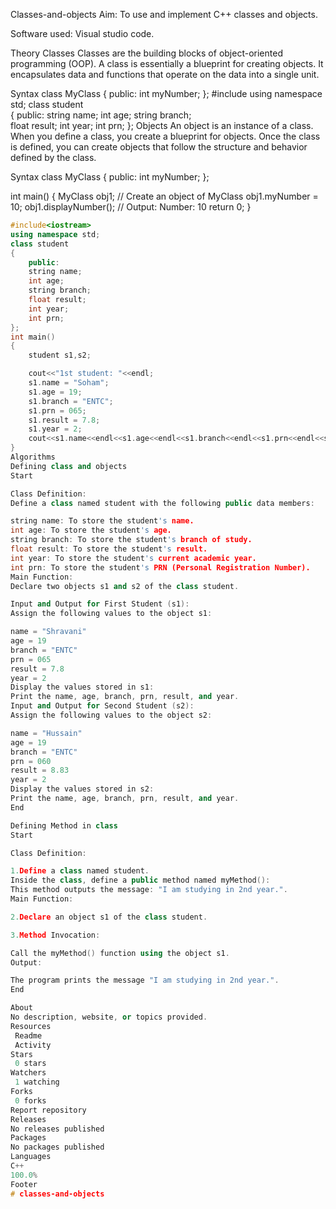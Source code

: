Classes-and-objects
Aim:
To use and implement C++ classes and objects.

Software used:
Visual studio code.

Theory
Classes
Classes are the building blocks of object-oriented programming (OOP). A class is essentially a blueprint for creating objects. It encapsulates data and functions that operate on the data into a single unit.

Syntax
class MyClass {
public:
    int myNumber;
};
#include<iostream>
using namespace std;
class student               
{
    public:
    string name;
    int age;
    string branch;          
    float result;
    int year;
    int prn;
};
Objects
An object is an instance of a class. When you define a class, you create a blueprint for objects. Once the class is defined, you can create objects that follow the structure and behavior defined by the class.

Syntax
class MyClass {
public:
    int myNumber;
};

int main() {
    MyClass obj1;  // Create an object of MyClass
    obj1.myNumber = 10;
    obj1.displayNumber();  // Output: Number: 10
    return 0;
}
```cpp
#include<iostream>
using namespace std;
class student               
{
    public:
    string name;
    int age;
    string branch;          
    float result;
    int year;
    int prn;
};
int main()
{
    student s1,s2;

    cout<<"1st student: "<<endl;
    s1.name = "Soham";
    s1.age = 19;
    s1.branch = "ENTC";
    s1.prn = 065;
    s1.result = 7.8;
    s1.year = 2;
    cout<<s1.name<<endl<<s1.age<<endl<<s1.branch<<endl<<s1.prn<<endl<<s1.result<<endl<<s1.year<<endl;
}
Algorithms
Defining class and objects
Start

Class Definition:
Define a class named student with the following public data members:

string name: To store the student's name.
int age: To store the student's age.
string branch: To store the student's branch of study.
float result: To store the student's result.
int year: To store the student's current academic year.
int prn: To store the student's PRN (Personal Registration Number).
Main Function:
Declare two objects s1 and s2 of the class student.

Input and Output for First Student (s1):
Assign the following values to the object s1:

name = "Shravani"
age = 19
branch = "ENTC"
prn = 065
result = 7.8
year = 2
Display the values stored in s1:
Print the name, age, branch, prn, result, and year.
Input and Output for Second Student (s2):
Assign the following values to the object s2:

name = "Hussain"
age = 19
branch = "ENTC"
prn = 060
result = 8.83
year = 2
Display the values stored in s2:
Print the name, age, branch, prn, result, and year.
End

Defining Method in class
Start

Class Definition:

1.Define a class named student.
Inside the class, define a public method named myMethod():
This method outputs the message: "I am studying in 2nd year.".
Main Function:

2.Declare an object s1 of the class student.

3.Method Invocation:

Call the myMethod() function using the object s1.
Output:

The program prints the message "I am studying in 2nd year.".
End

About
No description, website, or topics provided.
Resources
 Readme
 Activity
Stars
 0 stars
Watchers
 1 watching
Forks
 0 forks
Report repository
Releases
No releases published
Packages
No packages published
Languages
C++
100.0%
Footer
# classes-and-objects
